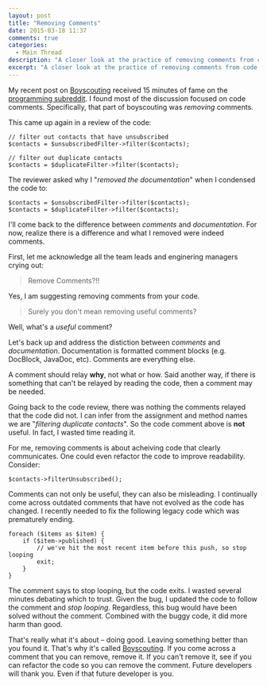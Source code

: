 ```yaml
---
layout: post
title: "Removing Comments"
date: 2015-03-18 11:37
comments: true
categories:
  - Main Thread
description: "A closer look at the practice of removing comments from code."
excerpt: "A closer look at the practice of removing comments from code."
---
```

My recent post on [Boyscouting](http://jason.pureconcepts.net/2015/01/are-you-a-boy-scout/) received 15 minutes of fame on the [programming subreddit](http://www.reddit.com/r/programming/). I found most of the discussion focused on code comments. Specifically, that part of boyscouting was *removing* comments.

This came up again in a review of the code:

    // filter out contacts that have unsubscribed
    $contacts = $unsubscribedFilter->filter($contacts);

    // filter out duplicate contacts
    $contacts = $duplicateFilter->filter($contacts);

The reviewer asked why I "*removed the documentation*" when I condensed the code to:

    $contacts = $unsubscribedFilter->filter($contacts);
    $contacts = $duplicateFilter->filter($contacts);

I'll come back to the difference between *comments* and *documentation*. For now, realize there is a difference and what I removed were indeed comments.

First, let me acknowledge all the team leads and enginering managers crying out:

> Remove Comments?!!

Yes, I am suggesting removing comments from your code.

> Surely you don't mean removing useful comments?

Well, what's a *useful* comment?

Let's back up and address the distiction between *comments* and *documentation*. Documentation is formatted comment blocks (e.g. DocBlock, JavaDoc, etc). Comments are everything else.

A comment should relay **why**, not what or how. Said another way, if there is something that can't be relayed by reading the code, then a comment may be needed.

Going back to the code review, there was nothing the comments relayed that the code did not. I can infer from the assignment and method names we are "*filtering duplicate contacts*". So the code comment above is **not** useful. In fact, I wasted time reading it.

For me, removing comments is about acheiving code that clearly communicates. One could even refactor the code to improve readability. Consider:

    $contacts->filterUnsubscribed();

Comments can not only be useful, they can also be misleading. I continually come across outdated comments that have not evolved as the code has changed. I recently needed to fix the following legacy code which was prematurely ending.

	foreach ($items as $item) {
		if ($item->published) {
			// we've hit the most recent item before this push, so stop looping
			exit;
		}
	}

The comment says to stop looping, but the code exits. I wasted several minutes debating which to trust. Given the bug, I updated the code to follow the comment and *stop looping*. Regardless, this bug would have been solved without the comment. Combined with the buggy code, it did more harm than good.

That's really what it's about – doing good. Leaving something better than you found it. That's why it's called [Boyscouting](http://jason.pureconcepts.net/2015/01/are-you-a-boy-scout/). If you come across a comment that you can remove, remove it. If you can't remove it, see if you can refactor the code so you can remove the comment. Future developers will thank you. Even if that future developer is you.
